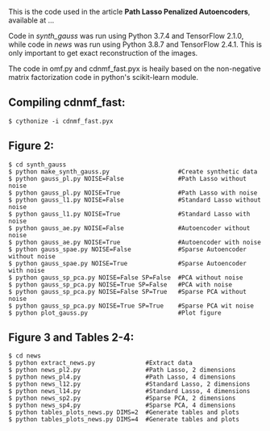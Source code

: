 This is the code used in the article **Path Lasso Penalized Autoencoders**, available at ...

Code in *synth_gauss* was run using Python 3.7.4 and TensorFlow 2.1.0, while code in *news* was run using Python 3.8.7 and TensorFlow 2.4.1. This is only important to get exact reconstruction of the images.

The code in omf.py and cdnmf_fast.pyx is heaily based on the non-negative matrix factorization code in python's scikit-learn module.

## Compiling cdnmf_fast:
```
$ cythonize -i cdnmf_fast.pyx
```
## Figure 2:
```
$ cd synth_gauss
$ python make_synth_gauss.py                   #Create synthetic data
$ python gauss_pl.py NOISE=False               #Path Lasso without noise
$ python gauss_pl.py NOISE=True                #Path Lasso with noise
$ python gauss_l1.py NOISE=False               #Standard Lasso without noise
$ python gauss_l1.py NOISE=True                #Standard Lasso with noise
$ python gauss_ae.py NOISE=False               #Autoencoder without noise
$ python gauss_ae.py NOISE=True                #Autoencoder with noise
$ python gauss_spae.py NOISE=False             #Sparse Autoencoder without noise
$ python gauss_spae.py NOISE=True              #Sparse Autoencoder with noise
$ python gauss_sp_pca.py NOISE=False SP=False  #PCA without noise
$ python gauss_sp_pca.py NOISE=True SP=False   #PCA with noise
$ python gauss_sp_pca.py NOISE=False SP=True   #Sparse PCA without noise
$ python gauss_sp_pca.py NOISE=True SP=True    #Sparse PCA wit noise
$ python plot_gauss.py                         #Plot figure
```
## Figure 3 and Tables 2-4:
```
$ cd news
$ python extract_news.py              #Extract data
$ python news_pl2.py                  #Path Lasso, 2 dimensions
$ python news_pl4.py                  #Path Lasso, 4 dimensions
$ python news_l12.py                  #Standard Lasso, 2 dimensions
$ python news_l14.py                  #Standard Lasso, 4 dimensions
$ python news_sp2.py                  #Sparse PCA, 2 dimensions
$ python news_sp4.py                  #Sparse PCA, 4 dimensions
$ python tables_plots_news.py DIMS=2  #Generate tables and plots
$ python tables_plots_news.py DIMS=4  #Generate tables and plots
```

